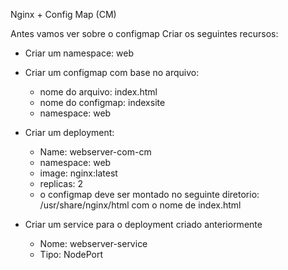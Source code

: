 Nginx + Config Map (CM)


Antes vamos ver sobre o configmap 
 Criar os seguintes recursos:
* Criar um namespace: web 

* Criar um configmap com base no arquivo:
   * nome do arquivo: index.html
   * nome do configmap: indexsite
   * namespace: web

* Criar um deployment:   
   * Name: webserver-com-cm
   * namespace: web
   * image: nginx:latest
   * replicas: 2
   * o configmap deve ser montado no seguinte diretorio:  /usr/share/nginx/html com o nome de index.html

 * Criar um service para o deployment criado anteriormente  
    * Nome: webserver-service
    * Tipo: NodePort
